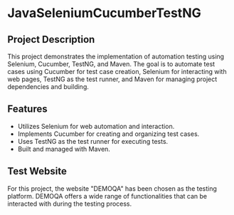 # JavaSeleniumCucumberTestNG


## Project Description
This project demonstrates the implementation of automation testing using Selenium, Cucumber, TestNG, and Maven. The goal is to automate test cases using Cucumber for test case creation, Selenium for interacting with web pages, TestNG as the test runner, and Maven for managing project dependencies and building.

## Features
- Utilizes Selenium for web automation and interaction.
- Implements Cucumber for creating and organizing test cases.
- Uses TestNG as the test runner for executing tests.
- Built and managed with Maven.

## Test Website
For this project, the website "DEMOQA" has been chosen as the testing platform. DEMOQA offers a wide range of functionalities that can be interacted with during the testing process.
